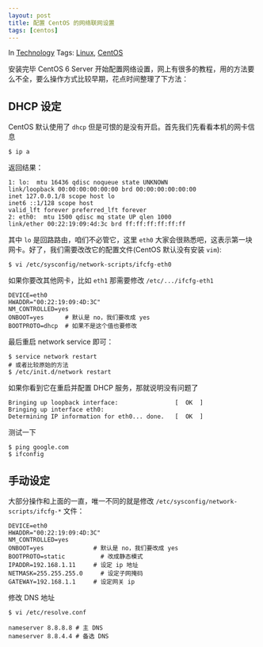 ```yaml
---
layout: post
title: 配置 CentOS 的网络联网设置
tags: [centos]
---
```


In [Technology](http://icyleaf.com/categories/Technology/) Tags: [Linux](http://icyleaf.com/tags/Linux/), [CentOS](http://icyleaf.com/tags/CentOS/)

安装完毕 CentOS 6 Server 开始配置网络设置，网上有很多的教程，用的方法要么不全，要么操作方式比较早期，花点时间整理了下方法：

## DHCP 设定

CentOS 默认使用了 `dhcp` 但是可恨的是没有开启。首先我们先看看本机的网卡信息
    
    $ ip a
    

返回结果：
    
    1: lo:  mtu 16436 qdisc noqueue state UNKNOWN
    link/loopback 00:00:00:00:00:00 brd 00:00:00:00:00:00
    inet 127.0.0.1/8 scope host lo
    inet6 ::1/128 scope host
    valid_lft forever preferred_lft forever
    2: eth0:  mtu 1500 qdisc mq state UP qlen 1000
    link/ether 00:22:19:09:4d:3c brd ff:ff:ff:ff:ff:ff
    

其中 `lo` 是回路路由，咱们不必管它，这里 `eth0` 大家会很熟悉吧，这表示第一块网卡。好了，我们需要改改它的配置文件(CentOS 默认没有安装 `vim`):
    
    $ vi /etc/sysconfig/network-scripts/ifcfg-eth0
    

如果你要改其他网卡，比如 `eth1` 那需要修改 `/etc/.../ifcfg-eth1`
    
    DEVICE=eth0
    HWADDR="00:22:19:09:4D:3C"
    NM_CONTROLLED=yes
    ONBOOT=yes      # 默认是 no，我们要改成 yes
    BOOTPROTO=dhcp  # 如果不是这个值也要修改
    

最后重启 network service 即可：
    
    $ service network restart
    # 或者比较原始的方法
    $ /etc/init.d/network restart
    

如果你看到它在重启并配置 DHCP 服务，那就说明没有问题了
    
    Bringing up loopback interface:                [  OK  ]
    Bringing up interface eth0:
    Determining IP information for eth0... done.   [  OK  ]
    

测试一下
    
    $ ping google.com
    $ ifconfig
    

## 手动设定

大部分操作和上面的一直，唯一不同的就是修改 `/etc/sysconfig/network-scripts/ifcfg-*` 文件：
    
    DEVICE=eth0
    HWADDR="00:22:19:09:4D:3C"
    NM_CONTROLLED=yes
    ONBOOT=yes              # 默认是 no，我们要改成 yes
    BOOTPROTO=static          # 改成静态模式
    IPADDR=192.168.1.11     # 设定 ip 地址
    NETMASK=255.255.255.0     # 设定子网掩码
    GATEWAY=192.168.1.1     # 设定网关 ip
    

修改 DNS 地址
    
    $ vi /etc/resolve.conf
    
    nameserver 8.8.8.8 # 主 DNS
    nameserver 8.8.4.4 # 备选 DNS

